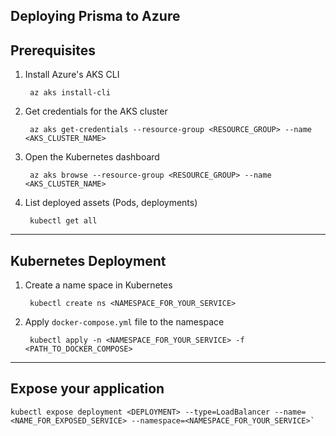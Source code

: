 ## Deploying Prisma to Azure

## Prerequisites

1. Install Azure's AKS CLI
  
        az aks install-cli

2. Get credentials for the AKS cluster

        az aks get-credentials --resource-group <RESOURCE_GROUP> --name <AKS_CLUSTER_NAME>

3. Open the Kubernetes dashboard
   
        az aks browse --resource-group <RESOURCE_GROUP> --name <AKS_CLUSTER_NAME>

4. List deployed assets (Pods, deployments)
   
        kubectl get all

-----

## Kubernetes Deployment

1. Create a name space in Kubernetes

        kubectl create ns <NAMESPACE_FOR_YOUR_SERVICE>

2. Apply `docker-compose.yml` file to the namespace

        kubectl apply -n <NAMESPACE_FOR_YOUR_SERVICE> -f <PATH_TO_DOCKER_COMPOSE>


-----

## Expose your application

    kubectl expose deployment <DEPLOYMENT> --type=LoadBalancer --name=<NAME_FOR_EXPOSED_SERVICE> --namespace=<NAMESPACE_FOR_YOUR_SERVICE>`